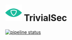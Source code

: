 # <img src=".repo/assets/icon-512x512.png"  width="52" height="52"> TrivialSec

[![pipeline status](https://gitlab.com/trivialsec/trivialscan-api/badges/main/pipeline.svg)](https://gitlab.com/trivialsec/trivialscan-api/commits/main)

#

